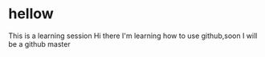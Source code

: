 # hellow
This is a learning session 
Hi there I'm learning how to use github,soon I will be a github master
